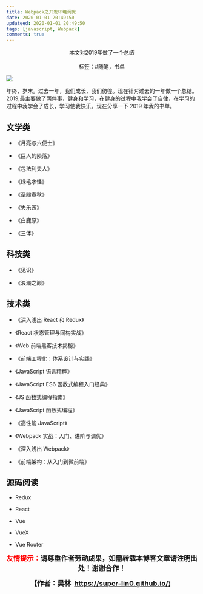```yaml
---
title: Webpack之开发环境调优
date: 2020-01-01 20:49:50
updateed: 2020-01-01 20:49:50
tags: [javascript, Webpack]
comments: true
---
```


<center>
  本文对2019年做了一个总结
<center>
</br>
</center>
  标签：#随笔，书单
</center>

<!-- more -->

![](https://raw.githubusercontent.com/super-lin0/pic/master/img/20191212123835.png)

年终，岁末。过去一年，我们成长，我们彷徨。现在针对过去的一年做一个总结。
2019,最主要做了两件事，健身和学习，在健身的过程中我学会了自律，在学习的过程中我学会了成长，学习使我快乐。现在分享一下 2019 年我的书单。

## 文学类

- 《月亮与六便士》

- 《巨人的陨落》

- 《包法利夫人》

- 《绿毛水怪》

- 《圣殿春秋》

- 《失乐园》

- 《白鹿原》

- 《三体》

## 科技类

- 《见识》

- 《浪潮之巅》

## 技术类

- 《深入浅出 React 和 Redux》

- 《React 状态管理与同构实战》

- 《Web 前端黑客技术揭秘》

- 《前端工程化：体系设计与实践》

- 《JavaScript 语言精粹》

- 《JavaScript ES6 函数式编程入门经典》

- 《JS 函数式编程指南》

- 《JavaScript 函数式编程》

- 《高性能 JavaScript》

- 《Webpack 实战：入门、进阶与调优》

- 《深入浅出 Webpack》

- 《前端架构：从入门到微前端》

## 源码阅读

- Redux

- React

- Vue

- VueX

- Vue Router

<p style="text-align: center;"><span style="font-size:18px;"><strong><span style="color:#ff00;"><span style="color:#ff0000;">友情提示：</span></span>请尊重作者劳动成果，如需转载本博客文章请注明出处！谢谢合作！</strong></span></p>

<p align="center"><strong><span style="font-size:18px;">【作者：吴林&nbsp;&nbsp;</span></strong><a target="_blank" href="https://super-lin0.github.io/"><strong><span style="font-size:18px;">https://super-lin0.github.io/</span></strong></a><strong>】</span></strong></p>
